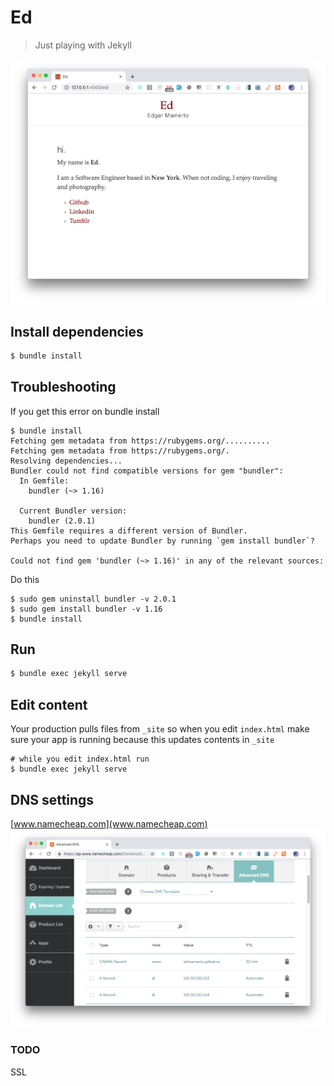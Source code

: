 # Ed
> Just playing with Jekyll

![ed_ss.png](ed_ss.png)

##  Install dependencies
```sh
$ bundle install
```
## Troubleshooting
If you get this error on bundle install
```shell
$ bundle install
Fetching gem metadata from https://rubygems.org/..........
Fetching gem metadata from https://rubygems.org/.
Resolving dependencies...
Bundler could not find compatible versions for gem "bundler":
  In Gemfile:
    bundler (~> 1.16)

  Current Bundler version:
    bundler (2.0.1)
This Gemfile requires a different version of Bundler.
Perhaps you need to update Bundler by running `gem install bundler`?

Could not find gem 'bundler (~> 1.16)' in any of the relevant sources:
```
Do this
```
$ sudo gem uninstall bundler -v 2.0.1
$ sudo gem install bundler -v 1.16
$ bundle install
```
## Run
```sh
$ bundle exec jekyll serve
```

## Edit content
Your production pulls files from `_site` so when you edit `index.html` make sure your app is running because this updates contents in `_site`
```
# while you edit index.html run
$ bundle exec jekyll serve
```

## DNS settings
[www.namecheap.com](www.namecheap.com)
![namecheap_settings.png](namecheap_settings.png)

### TODO
SSL
